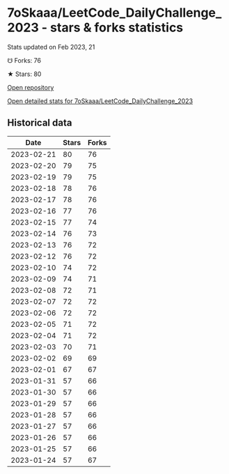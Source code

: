 # 7oSkaaa/LeetCode_DailyChallenge_2023 - stars & forks statistics

Stats updated on Feb 2023, 21

☋ Forks: 76

★ Stars: 80

[Open repository](https://github.com/7oSkaaa/LeetCode_DailyChallenge_2023)

[Open detailed stats for 7oSkaaa/LeetCode_DailyChallenge_2023](https://reviewgithub.com/rep/7oSkaaa/LeetCode_DailyChallenge_2023)

## Historical data
| Date | Stars | Forks |
|------|-------|-------|
| 2023-02-21 | 80 | 76 | 
| 2023-02-20 | 79 | 75 | 
| 2023-02-19 | 79 | 75 | 
| 2023-02-18 | 78 | 76 | 
| 2023-02-17 | 78 | 76 | 
| 2023-02-16 | 77 | 76 | 
| 2023-02-15 | 77 | 74 | 
| 2023-02-14 | 76 | 73 | 
| 2023-02-13 | 76 | 72 | 
| 2023-02-12 | 76 | 72 | 
| 2023-02-10 | 74 | 72 | 
| 2023-02-09 | 74 | 71 | 
| 2023-02-08 | 72 | 71 | 
| 2023-02-07 | 72 | 72 | 
| 2023-02-06 | 72 | 72 | 
| 2023-02-05 | 71 | 72 | 
| 2023-02-04 | 71 | 72 | 
| 2023-02-03 | 70 | 71 | 
| 2023-02-02 | 69 | 69 | 
| 2023-02-01 | 67 | 67 | 
| 2023-01-31 | 57 | 66 | 
| 2023-01-30 | 57 | 66 | 
| 2023-01-29 | 57 | 66 | 
| 2023-01-28 | 57 | 66 | 
| 2023-01-27 | 57 | 66 | 
| 2023-01-26 | 57 | 66 | 
| 2023-01-25 | 57 | 66 | 
| 2023-01-24 | 57 | 67 | 


